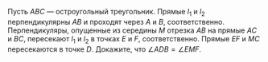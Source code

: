 Пусть  $ABC$  —  остроугольный  треугольник.  Прямые  $l_1$  и  $l_2$  перпендикулярны  $AB$  и 
проходят  через  $A$  и  $B$, соответственно. Перпендикуляры, опущенные из середины $M$ отрезка  $AB$  на прямые  $AC$  и  $BC$,  пересекают  $l_1$ и $l_2$  в  точках  $E$  и  $F$,  соответственно. 
Прямые $EF$ и $MC$ пересекаются в точке $D$. Докажите, что $\angle ADB = \angle EMF$.